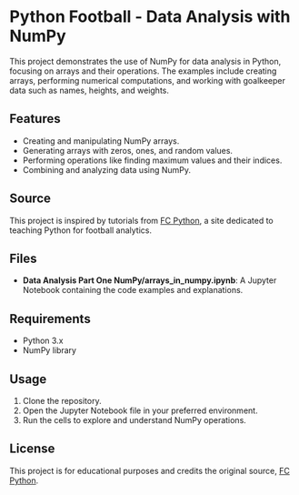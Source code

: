 # Python Football - Data Analysis with NumPy

This project demonstrates the use of NumPy for data analysis in Python, focusing on arrays and their operations. The examples include creating arrays, performing numerical computations, and working with goalkeeper data such as names, heights, and weights.

## Features
- Creating and manipulating NumPy arrays.
- Generating arrays with zeros, ones, and random values.
- Performing operations like finding maximum values and their indices.
- Combining and analyzing data using NumPy.

## Source
This project is inspired by tutorials from [FC Python](https://fcpython.com/), a site dedicated to teaching Python for football analytics.

## Files
- **Data Analysis Part One NumPy/arrays_in_numpy.ipynb**: A Jupyter Notebook containing the code examples and explanations.

## Requirements
- Python 3.x
- NumPy library

## Usage
1. Clone the repository.
2. Open the Jupyter Notebook file in your preferred environment.
3. Run the cells to explore and understand NumPy operations.

## License
This project is for educational purposes and credits the original source, [FC Python](https://fcpython.com/).
